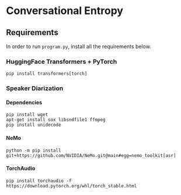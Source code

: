 # Conversational Entropy

## Requirements

In order to run `program.py`, install all the requirements below.

### HuggingFace Transformers + PyTorch

```shell
pip install transformers[torch]
```

### Speaker Diarization

#### Dependencies

```shell
pip install wget
apt-get install sox libsndfile1 ffmpeg
pip install unidecode
```

#### NeMo

```shell
python -m pip install git+https://github.com/NVIDIA/NeMo.git@main#egg=nemo_toolkit[asr]
```

#### TorchAudio

```shell
pip install torchaudio -f https://download.pytorch.org/whl/torch_stable.html
```